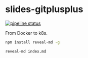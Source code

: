 # slides-gitplusplus

[![pipeline status](https://gitlab.com/le-garff-yoann/slides-dockerplusplus/badges/master/pipeline.svg)](https://gitlab.com/le-garff-yoann/slides-dockerplusplus/pipelines)

From Docker to k8s.

```bash
npm install reveal-md -g

reveal-md index.md
```
